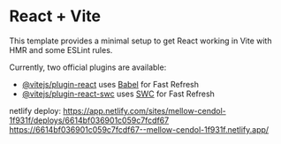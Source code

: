 # React + Vite

This template provides a minimal setup to get React working in Vite with HMR and some ESLint rules.

Currently, two official plugins are available:

- [@vitejs/plugin-react](https://github.com/vitejs/vite-plugin-react/blob/main/packages/plugin-react/README.md) uses [Babel](https://babeljs.io/) for Fast Refresh
- [@vitejs/plugin-react-swc](https://github.com/vitejs/vite-plugin-react-swc) uses [SWC](https://swc.rs/) for Fast Refresh

netlify deploy:
https://app.netlify.com/sites/mellow-cendol-1f931f/deploys/6614bf036901c059c7fcdf67
https://6614bf036901c059c7fcdf67--mellow-cendol-1f931f.netlify.app/
